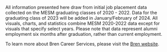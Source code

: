 <p>All information presented here draw from initial job placement data collected on the MESM graduating classes of 2020 - 2022. Data for the graduating class of 2023 will be added in January/February of 2024. All visuals, charts, and statistics combine MESM 2020-2022 data except for visuals that specify select years. Please note that data represent alumni employment six months after graduation, rather than current employment.</p>

<p>To learn more about Bren Career Services, please visit the <a href="https://bren.ucsb.edu/career-services" target="_blank">Bren website</a>.</p>

